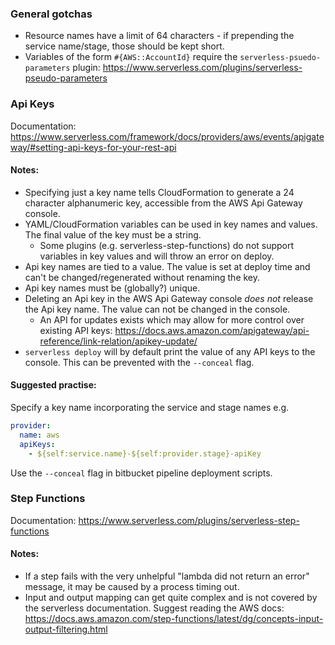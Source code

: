### General gotchas

- Resource names have a limit of 64 characters - if prepending the service name/stage, those should be kept short.
- Variables of the form `#{AWS::AccountId}` require the `serverless-psuedo-parameters` plugin: https://www.serverless.com/plugins/serverless-pseudo-parameters

### Api Keys

Documentation: https://www.serverless.com/framework/docs/providers/aws/events/apigateway/#setting-api-keys-for-your-rest-api

#### Notes:

- Specifying just a key name tells CloudFormation to generate a 24 character alphanumeric key, accessible from the AWS Api Gateway console.
- YAML/CloudFormation variables can be used in key names and values. The final value of the key must be a string.
  - Some plugins (e.g. serverless-step-functions) do not support variables in key values and will throw an error on deploy.
- Api key names are tied to a value. The value is set at deploy time and can't be changed/regenerated without renaming the key.
- Api key names must be (globally?) unique.
- Deleting an Api key in the AWS Api Gateway console _does not_ release the Api key name. The value can not be changed in the console.
  - An API for updates exists which may allow for more control over existing API keys: https://docs.aws.amazon.com/apigateway/api-reference/link-relation/apikey-update/
- `serverless deploy` will by default print the value of any API keys to the console. This can be prevented with the `--conceal` flag.

#### Suggested practise:

Specify a key name incorporating the service and stage names e.g.

```yaml
provider:
  name: aws
  apiKeys:
    - ${self:service.name}-${self:provider.stage}-apiKey
```

Use the `--conceal` flag in bitbucket pipeline deployment scripts.

### Step Functions

Documentation: https://www.serverless.com/plugins/serverless-step-functions

#### Notes:

- If a step fails with the very unhelpful "lambda did not return an error" message, it may be caused by a process timing out.
- Input and output mapping can get quite complex and is not covered by the serverless documentation. Suggest reading the AWS docs: https://docs.aws.amazon.com/step-functions/latest/dg/concepts-input-output-filtering.html
